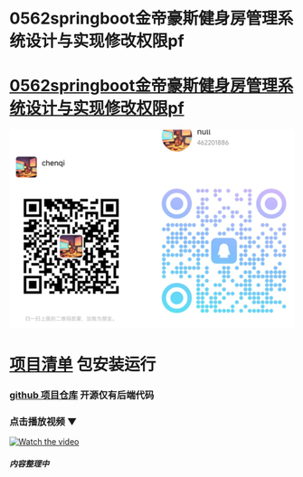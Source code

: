 # 0562springboot金帝豪斯健身房管理系统设计与实现修改权限pf


# [0562springboot金帝豪斯健身房管理系统设计与实现修改权限pf](https://github.com/GraduationProject-springboot/0562springboot)

![picture](https://raw.githubusercontent.com/GraduationProject-springboot/.github/main/img/wx.png)

# [项目清单](https://chenqi1990.site) 包安装运行

### [github 项目仓库](https://github.com/GraduationProject-springboot/allSpringbootProjects) 开源仅有后端代码

### 点击播放视频 ▼
[![Watch the video](https://i.sstatic.net/Vp2cE.png)](https://www.bilibili.com/video/BV1eMbYemE1U?p=61)


#####   内容整理中  











